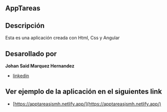 ## AppTareas
## Descripción 
Esta es una aplicación creada con Html, Css y Angular

## Desarollado por  
**Johan Said Marquez Hernandez**  
* [linkedin](www.linkedin.com/in/johansmh)

## Ver ejemplo de la aplicación en el siguientes link
* [https://apptareasjsmh.netlify.app/](https://apptareasjsmh.netlify.app/)
